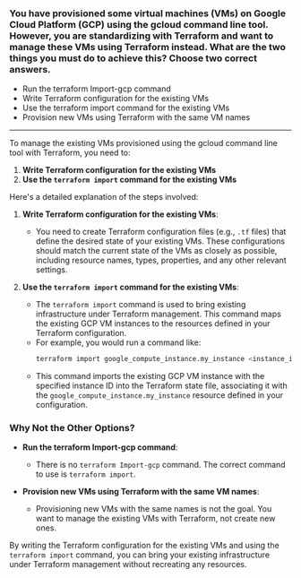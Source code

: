 ### You have provisioned some virtual machines (VMs) on Google Cloud Platform (GCP) using the gcloud command line tool. However, you are standardizing with Terraform and want to manage these VMs using Terraform instead. What are the two things you must do to achieve this? Choose two correct answers.


- Run the terraform Import-gcp command
- Write Terraform configuration for the existing VMs
- Use the terraform import command for the existing VMs
- Provision new VMs using Terraform with the same VM names
--- 

To manage the existing VMs provisioned using the gcloud command line tool with Terraform, you need to:

1. **Write Terraform configuration for the existing VMs**
2. **Use the `terraform import` command for the existing VMs**

Here's a detailed explanation of the steps involved:

1. **Write Terraform configuration for the existing VMs**:
   - You need to create Terraform configuration files (e.g., `.tf` files) that define the desired state of your existing VMs. These configurations should match the current state of the VMs as closely as possible, including resource names, types, properties, and any other relevant settings.

2. **Use the `terraform import` command for the existing VMs**:
   - The `terraform import` command is used to bring existing infrastructure under Terraform management. This command maps the existing GCP VM instances to the resources defined in your Terraform configuration.
   - For example, you would run a command like:
     ```sh
     terraform import google_compute_instance.my_instance <instance_id>
     ```
   - This command imports the existing GCP VM instance with the specified instance ID into the Terraform state file, associating it with the `google_compute_instance.my_instance` resource defined in your configuration.

### Why Not the Other Options?

- **Run the terraform Import-gcp command**:
  - There is no `terraform Import-gcp` command. The correct command to use is `terraform import`.

- **Provision new VMs using Terraform with the same VM names**:
  - Provisioning new VMs with the same names is not the goal. You want to manage the existing VMs with Terraform, not create new ones.

By writing the Terraform configuration for the existing VMs and using the `terraform import` command, you can bring your existing infrastructure under Terraform management without recreating any resources.